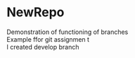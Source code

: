 # NewRepo
Demonstration of functioning of branches \
Example ffor git assignmen t \
I created develop branch
